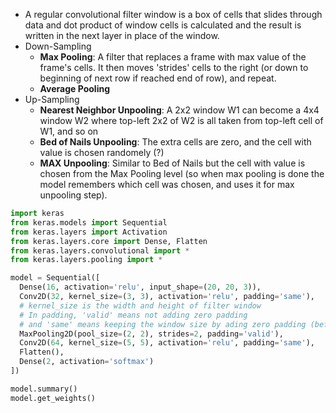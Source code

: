 - A regular convolutional filter window is a box of cells that slides through data and dot product of window cells is calculated and the result is written in the next layer in place of the window.
- Down-Sampling
  - **Max Pooling**: A filter that replaces a frame with max value of the frame's cells. It then moves 'strides' cells to the right (or down to beginning of next row if reached end of row), and repeat.
  - **Average Pooling**
- Up-Sampling
  - **Nearest Neighbor Unpooling**: A 2x2 window W1 can become a 4x4 window W2 where top-left 2x2 of W2 is all taken from top-left cell of W1, and so on
  - **Bed of Nails Unpooling**: The extra cells are zero, and the cell with value is chosen randomely (?)
  - **MAX Unpooling**: Similar to Bed of Nails but the cell with value is chosen from the Max Pooling level (so when max pooling is done the model remembers which cell was chosen, and uses it for max unpooling step). 
````python
import keras
from keras.models import Sequential
from keras.layers import Activation
from keras.layers.core import Dense, Flatten
from keras.layers.convolutional import *
from keras.layers.pooling import *

model = Sequential([
  Dense(16, activation='relu', input_shape=(20, 20, 3)),
  Conv2D(32, kernel_size=(3, 3), activation='relu', padding='same'),
  # kernel_size is the width and height of filter window 
  # In padding, 'valid' means not adding zero padding 
  # and 'same' means keeping the window size by ading zero padding (before applying the filter)
  MaxPooling2D(pool_size=(2, 2), strides=2, padding='valid'),
  Conv2D(64, kernel_size=(5, 5), activation='relu', padding='same'),
  Flatten(),
  Dense(2, activation='softmax')
])

model.summary()
model.get_weights()
````

